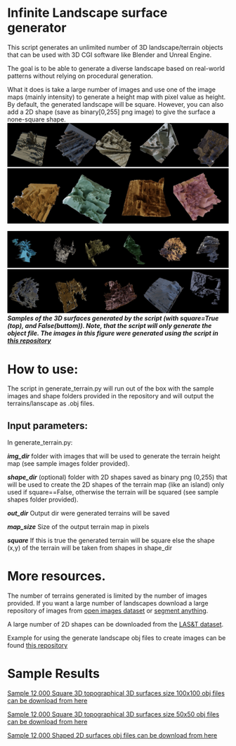 # Infinite Landscape surface generator 
This script generates an unlimited number of 3D landscape/terrain objects that can be used with 3D CGI software like Blender and Unreal Engine.

The goal is to be able to generate a diverse landscape based on real-world patterns without relying on procedural generation.

What it does is take a large number of images and use one of the image maps (mainly intensity) to generate a height map with pixel value as height.
By default, the generated landscape will be square.
However, you can also add a 2D shape (save as binary[0,255] png image) to give the surface a none-square shape.
![](/SquareMerged1.jpg)
![Example for square landscape (with square=True)](/SquareMerged2.jpg)
 
![](/ShapedMerged2.jpg)
![Example for shaped landscape (with square=False)](/ShapedMerged3.jpg)
***Samples of the 3D surfaces generated by  the script (with square=True (top), and False(buttom)). Note, that the script will only generate the object file. The images in this figure were generated using the script in [this repository](https://github.com/sagieppel/Generate_3D_Landscape_Terrain_Recognition_and_Retrieval_Synthetic_Dataset_Blender)***

# How to use:
The script in generate_terrain.py will run out of the box with the sample images and shape folders provided in the repository and will output the terrains/lanscape as .obj files.


## Input parameters:
In generate_terrain.py:

***img_dir*** folder with images that will be used to generate the terrain height map (see sample images folder provided).

***shape_dir*** (optional) folder with 2D shapes saved as binary png (0,255) that will be used to create the 2D shapes of the terrain map (like an island) only used if square==False, otherwise the terrain will be squared  (see sample shapes folder provided).

***out_dir*** Output dir were generated terrains will be saved 

***map_size*** Size of the output terrain map in pixels

***square*** If this is true the generated terrain will be square else the shape (x,y) of the terrain will be taken from shapes in shape_dir


# More resources.
The number of terrains generated is limited by the number of images provided.
If you want a large number of landscapes download a large repository of images from [open images dataset](https://storage.googleapis.com/openimages/web/index.html) or  [segment anything](https://ai.meta.com/datasets/segment-anything/).

A large number of 2D shapes can be downloaded from the [LAS&T dataset](https://zenodo.org/records/15453634/files/SHAPES_2D_365k.zip?download=1).

Example for using the generate landscape obj files to create images can be found [this repository](https://github.com/sagieppel/Generate_3D_Landscape_Terrain_Recognition_and_Retrieval_Synthetic_Dataset_Blender)

# Sample Results
[Sample 12,000 Square 3D topographical 3D surfaces size 100x100 obj files can be download from here](https://e.pcloud.link/publink/show?code=XZgo7EZwrODItmSa5VyKoh5xew2WurKBfYX)

[Sample 12,000 Square 3D topographical 3D surfaces size 50x50 obj files can be download from here](https://e.pcloud.link/publink/show?code=XZTykEZSjnxm5WR9AytMEXBnoQVokIedUb7)

[Sample 12,000 Shaped 2D surfaces  obj files can be download from here](https://e.pcloud.link/publink/show?code=XZ6o7EZzmHeVofOfIBCyO15DIvY5zgm0wAk)
